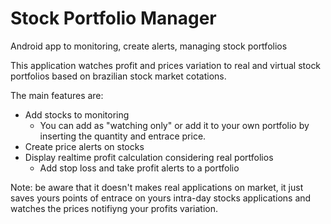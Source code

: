 # Stock Portfolio Manager
Android app to monitoring, create alerts, managing stock portfolios

This application watches profit and prices variation to real and virtual stock portfolios based on brazilian stock market cotations.

The main features are:

- Add stocks to monitoring
  - You can add as "watching only" or add it to your own portfolio by inserting the quantity and entrace price.
- Create price alerts on stocks
- Display realtime profit calculation considering real portfolios
  - Add stop loss and take profit alerts to a portfolio

Note: be aware that it doesn't makes real applications on market, it just saves yours points of entrace on yours intra-day stocks applications and watches the prices notifiyng your profits variation.
